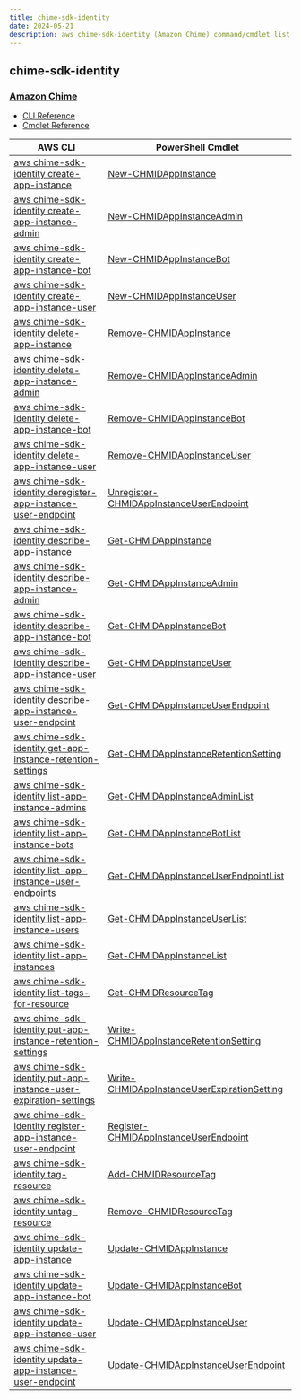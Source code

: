 ```yaml
---
title: chime-sdk-identity
date: 2024-05-21
description: aws chime-sdk-identity (Amazon Chime) command/cmdlet list.
---
```


## chime-sdk-identity

### [Amazon Chime](https://aws.amazon.com/chime/)

* [CLI Reference](https://awscli.amazonaws.com/v2/documentation/api/latest/reference/chime-sdk-identity/index.html)
* [Cmdlet Reference](https://docs.aws.amazon.com/powershell/latest/reference/items/ChimeSDKIdentity_cmdlets.html)

|AWS CLI|PowerShell Cmdlet|
|----|----|
|[aws chime-sdk-identity create-app-instance](https://awscli.amazonaws.com/v2/documentation/api/latest/reference/chime-sdk-identity/create-app-instance.html)|[New-CHMIDAppInstance](https://docs.aws.amazon.com/powershell/latest/reference/items/New-CHMIDAppInstance.html)|
|[aws chime-sdk-identity create-app-instance-admin](https://awscli.amazonaws.com/v2/documentation/api/latest/reference/chime-sdk-identity/create-app-instance-admin.html)|[New-CHMIDAppInstanceAdmin](https://docs.aws.amazon.com/powershell/latest/reference/items/New-CHMIDAppInstanceAdmin.html)|
|[aws chime-sdk-identity create-app-instance-bot](https://awscli.amazonaws.com/v2/documentation/api/latest/reference/chime-sdk-identity/create-app-instance-bot.html)|[New-CHMIDAppInstanceBot](https://docs.aws.amazon.com/powershell/latest/reference/items/New-CHMIDAppInstanceBot.html)|
|[aws chime-sdk-identity create-app-instance-user](https://awscli.amazonaws.com/v2/documentation/api/latest/reference/chime-sdk-identity/create-app-instance-user.html)|[New-CHMIDAppInstanceUser](https://docs.aws.amazon.com/powershell/latest/reference/items/New-CHMIDAppInstanceUser.html)|
|[aws chime-sdk-identity delete-app-instance](https://awscli.amazonaws.com/v2/documentation/api/latest/reference/chime-sdk-identity/delete-app-instance.html)|[Remove-CHMIDAppInstance](https://docs.aws.amazon.com/powershell/latest/reference/items/Remove-CHMIDAppInstance.html)|
|[aws chime-sdk-identity delete-app-instance-admin](https://awscli.amazonaws.com/v2/documentation/api/latest/reference/chime-sdk-identity/delete-app-instance-admin.html)|[Remove-CHMIDAppInstanceAdmin](https://docs.aws.amazon.com/powershell/latest/reference/items/Remove-CHMIDAppInstanceAdmin.html)|
|[aws chime-sdk-identity delete-app-instance-bot](https://awscli.amazonaws.com/v2/documentation/api/latest/reference/chime-sdk-identity/delete-app-instance-bot.html)|[Remove-CHMIDAppInstanceBot](https://docs.aws.amazon.com/powershell/latest/reference/items/Remove-CHMIDAppInstanceBot.html)|
|[aws chime-sdk-identity delete-app-instance-user](https://awscli.amazonaws.com/v2/documentation/api/latest/reference/chime-sdk-identity/delete-app-instance-user.html)|[Remove-CHMIDAppInstanceUser](https://docs.aws.amazon.com/powershell/latest/reference/items/Remove-CHMIDAppInstanceUser.html)|
|[aws chime-sdk-identity deregister-app-instance-user-endpoint](https://awscli.amazonaws.com/v2/documentation/api/latest/reference/chime-sdk-identity/deregister-app-instance-user-endpoint.html)|[Unregister-CHMIDAppInstanceUserEndpoint](https://docs.aws.amazon.com/powershell/latest/reference/items/Unregister-CHMIDAppInstanceUserEndpoint.html)|
|[aws chime-sdk-identity describe-app-instance](https://awscli.amazonaws.com/v2/documentation/api/latest/reference/chime-sdk-identity/describe-app-instance.html)|[Get-CHMIDAppInstance](https://docs.aws.amazon.com/powershell/latest/reference/items/Get-CHMIDAppInstance.html)|
|[aws chime-sdk-identity describe-app-instance-admin](https://awscli.amazonaws.com/v2/documentation/api/latest/reference/chime-sdk-identity/describe-app-instance-admin.html)|[Get-CHMIDAppInstanceAdmin](https://docs.aws.amazon.com/powershell/latest/reference/items/Get-CHMIDAppInstanceAdmin.html)|
|[aws chime-sdk-identity describe-app-instance-bot](https://awscli.amazonaws.com/v2/documentation/api/latest/reference/chime-sdk-identity/describe-app-instance-bot.html)|[Get-CHMIDAppInstanceBot](https://docs.aws.amazon.com/powershell/latest/reference/items/Get-CHMIDAppInstanceBot.html)|
|[aws chime-sdk-identity describe-app-instance-user](https://awscli.amazonaws.com/v2/documentation/api/latest/reference/chime-sdk-identity/describe-app-instance-user.html)|[Get-CHMIDAppInstanceUser](https://docs.aws.amazon.com/powershell/latest/reference/items/Get-CHMIDAppInstanceUser.html)|
|[aws chime-sdk-identity describe-app-instance-user-endpoint](https://awscli.amazonaws.com/v2/documentation/api/latest/reference/chime-sdk-identity/describe-app-instance-user-endpoint.html)|[Get-CHMIDAppInstanceUserEndpoint](https://docs.aws.amazon.com/powershell/latest/reference/items/Get-CHMIDAppInstanceUserEndpoint.html)|
|[aws chime-sdk-identity get-app-instance-retention-settings](https://awscli.amazonaws.com/v2/documentation/api/latest/reference/chime-sdk-identity/get-app-instance-retention-settings.html)|[Get-CHMIDAppInstanceRetentionSetting](https://docs.aws.amazon.com/powershell/latest/reference/items/Get-CHMIDAppInstanceRetentionSetting.html)|
|[aws chime-sdk-identity list-app-instance-admins](https://awscli.amazonaws.com/v2/documentation/api/latest/reference/chime-sdk-identity/list-app-instance-admins.html)|[Get-CHMIDAppInstanceAdminList](https://docs.aws.amazon.com/powershell/latest/reference/items/Get-CHMIDAppInstanceAdminList.html)|
|[aws chime-sdk-identity list-app-instance-bots](https://awscli.amazonaws.com/v2/documentation/api/latest/reference/chime-sdk-identity/list-app-instance-bots.html)|[Get-CHMIDAppInstanceBotList](https://docs.aws.amazon.com/powershell/latest/reference/items/Get-CHMIDAppInstanceBotList.html)|
|[aws chime-sdk-identity list-app-instance-user-endpoints](https://awscli.amazonaws.com/v2/documentation/api/latest/reference/chime-sdk-identity/list-app-instance-user-endpoints.html)|[Get-CHMIDAppInstanceUserEndpointList](https://docs.aws.amazon.com/powershell/latest/reference/items/Get-CHMIDAppInstanceUserEndpointList.html)|
|[aws chime-sdk-identity list-app-instance-users](https://awscli.amazonaws.com/v2/documentation/api/latest/reference/chime-sdk-identity/list-app-instance-users.html)|[Get-CHMIDAppInstanceUserList](https://docs.aws.amazon.com/powershell/latest/reference/items/Get-CHMIDAppInstanceUserList.html)|
|[aws chime-sdk-identity list-app-instances](https://awscli.amazonaws.com/v2/documentation/api/latest/reference/chime-sdk-identity/list-app-instances.html)|[Get-CHMIDAppInstanceList](https://docs.aws.amazon.com/powershell/latest/reference/items/Get-CHMIDAppInstanceList.html)|
|[aws chime-sdk-identity list-tags-for-resource](https://awscli.amazonaws.com/v2/documentation/api/latest/reference/chime-sdk-identity/list-tags-for-resource.html)|[Get-CHMIDResourceTag](https://docs.aws.amazon.com/powershell/latest/reference/items/Get-CHMIDResourceTag.html)|
|[aws chime-sdk-identity put-app-instance-retention-settings](https://awscli.amazonaws.com/v2/documentation/api/latest/reference/chime-sdk-identity/put-app-instance-retention-settings.html)|[Write-CHMIDAppInstanceRetentionSetting](https://docs.aws.amazon.com/powershell/latest/reference/items/Write-CHMIDAppInstanceRetentionSetting.html)|
|[aws chime-sdk-identity put-app-instance-user-expiration-settings](https://awscli.amazonaws.com/v2/documentation/api/latest/reference/chime-sdk-identity/put-app-instance-user-expiration-settings.html)|[Write-CHMIDAppInstanceUserExpirationSetting](https://docs.aws.amazon.com/powershell/latest/reference/items/Write-CHMIDAppInstanceUserExpirationSetting.html)|
|[aws chime-sdk-identity register-app-instance-user-endpoint](https://awscli.amazonaws.com/v2/documentation/api/latest/reference/chime-sdk-identity/register-app-instance-user-endpoint.html)|[Register-CHMIDAppInstanceUserEndpoint](https://docs.aws.amazon.com/powershell/latest/reference/items/Register-CHMIDAppInstanceUserEndpoint.html)|
|[aws chime-sdk-identity tag-resource](https://awscli.amazonaws.com/v2/documentation/api/latest/reference/chime-sdk-identity/tag-resource.html)|[Add-CHMIDResourceTag](https://docs.aws.amazon.com/powershell/latest/reference/items/Add-CHMIDResourceTag.html)|
|[aws chime-sdk-identity untag-resource](https://awscli.amazonaws.com/v2/documentation/api/latest/reference/chime-sdk-identity/untag-resource.html)|[Remove-CHMIDResourceTag](https://docs.aws.amazon.com/powershell/latest/reference/items/Remove-CHMIDResourceTag.html)|
|[aws chime-sdk-identity update-app-instance](https://awscli.amazonaws.com/v2/documentation/api/latest/reference/chime-sdk-identity/update-app-instance.html)|[Update-CHMIDAppInstance](https://docs.aws.amazon.com/powershell/latest/reference/items/Update-CHMIDAppInstance.html)|
|[aws chime-sdk-identity update-app-instance-bot](https://awscli.amazonaws.com/v2/documentation/api/latest/reference/chime-sdk-identity/update-app-instance-bot.html)|[Update-CHMIDAppInstanceBot](https://docs.aws.amazon.com/powershell/latest/reference/items/Update-CHMIDAppInstanceBot.html)|
|[aws chime-sdk-identity update-app-instance-user](https://awscli.amazonaws.com/v2/documentation/api/latest/reference/chime-sdk-identity/update-app-instance-user.html)|[Update-CHMIDAppInstanceUser](https://docs.aws.amazon.com/powershell/latest/reference/items/Update-CHMIDAppInstanceUser.html)|
|[aws chime-sdk-identity update-app-instance-user-endpoint](https://awscli.amazonaws.com/v2/documentation/api/latest/reference/chime-sdk-identity/update-app-instance-user-endpoint.html)|[Update-CHMIDAppInstanceUserEndpoint](https://docs.aws.amazon.com/powershell/latest/reference/items/Update-CHMIDAppInstanceUserEndpoint.html)|

